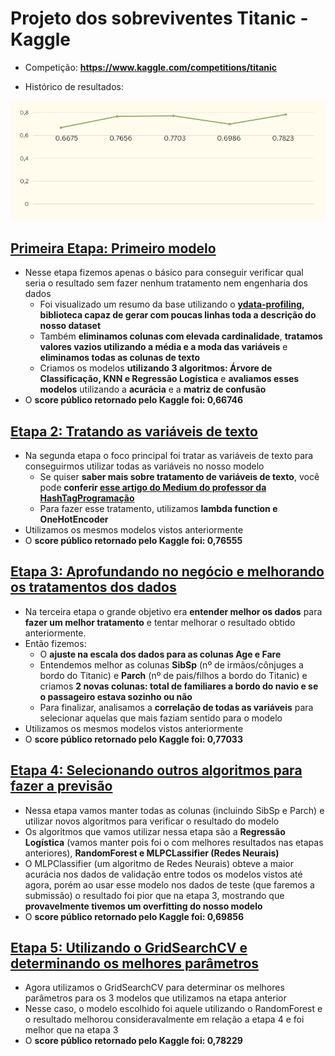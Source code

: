 # Projeto dos sobreviventes Titanic - Kaggle

- Competição: **https://www.kaggle.com/competitions/titanic**

- Histórico de resultados:

<img src='https://github.com/MateusMaccos/TitanicSurvived/blob/main/img/grafico.png'>

## [Primeira Etapa: Primeiro modelo](https://github.com/MateusMaccos/TitanicSurvived/blob/main/An%C3%A1lise_do_Titanic_-_Parte_1_-_Arquivo_Inicial.ipynb)
- Nesse etapa fizemos apenas o básico para conseguir verificar qual seria o resultado sem fazer nenhum tratamento nem engenharia dos dados
  - Foi visualizado um resumo da base utilizando o **[ydata-profiling](https://github.com/ydataai/ydata-profiling), biblioteca capaz de gerar com poucas linhas toda a descrição do nosso dataset**
  - Também **eliminamos colunas com elevada cardinalidade**, **tratamos valores vazios utilizando a média e a moda das variáveis** e **eliminamos todas as colunas de texto**
  - Criamos os modelos **utilizando 3 algoritmos: Árvore de Classificação, KNN e Regressão Logística** e **avaliamos esses modelos** utilizando a **acurácia** e a **matriz de confusão**
- O **score público retornado pelo Kaggle foi: 0,66746**

## [Etapa 2: Tratando as variáveis de texto](https://github.com/MateusMaccos/TitanicSurvived/blob/main/An%C3%A1lise_do_Titanic_-_Parte_2_-_Arquivo_Inicial.ipynb)
- Na segunda etapa o foco principal foi tratar as variáveis de texto para conseguirmos utilizar todas as variáveis no nosso modelo
  - Se quiser **saber mais sobre tratamento de variáveis de texto**, você pode **conferir [esse artigo do Medium do professor da HashTagProgramação](https://medium.com/@llucaslleall/tratando-vari%C3%A1veis-categ%C3%B3ricas-em-projetos-de-ci%C3%AAncia-de-dados-834dcc5bb636)**
  - Para fazer esse tratamento, utilizamos **lambda function e OneHotEncoder**
- Utilizamos os mesmos modelos vistos anteriormente
- O **score público retornado pelo Kaggle foi: 0,76555**

## [Etapa 3: Aprofundando no negócio e melhorando os tratamentos dos dados](https://github.com/MateusMaccos/TitanicSurvived/blob/main/An%C3%A1lise_do_Titanic_-_Parte_3_-_Arquivo_Inicial.ipynb)
- Na terceira etapa o grande objetivo era **entender melhor os dados** para **fazer um melhor tratamento** e tentar melhorar o resultado obtido anteriormente.
- Então fizemos:
  - O **ajuste na escala dos dados para as colunas Age e Fare**
  - Entendemos melhor as colunas **SibSp** (nº de irmãos/cônjuges a bordo do Titanic) e **Parch** (nº de pais/filhos a bordo do Titanic) e criamos **2 novas colunas: total de familiares a bordo do navio e se o passageiro estava sozinho ou não**
  - Para finalizar, analisamos a **correlação de todas as variáveis** para selecionar aquelas que mais faziam sentido para o modelo
- Utilizamos os mesmos modelos vistos anteriormente
- O **score público retornado pelo Kaggle foi: 0,77033**

## [Etapa 4: Selecionando outros algoritmos para fazer a previsão](https://github.com/MateusMaccos/TitanicSurvived/blob/main/An%C3%A1lise_do_Titanic_-_Parte_4_-_Arquivo_Inicial.ipynb)
- Nessa etapa vamos manter todas as colunas (incluindo SibSp e Parch) e utilizar novos algoritmos para verificar o resultado do modelo
- Os algoritmos que vamos utilizar nessa etapa são a **Regressão Logística** (vamos manter pois foi o com melhores resultados nas etapas anteriores), **RandomForest e MLPCLassifier (Redes Neurais)**
- O MLPClassifier (um algoritmo de Redes Neurais) obteve a maior acurácia nos dados de validação entre todos os modelos vistos até agora, porém ao usar esse modelo nos dados de teste (que faremos a submissão) o resultado foi pior que na etapa 3, mostrando que **provavelmente tivemos um overfitting do nosso modelo**
- O **score público retornado pelo Kaggle foi: 0,69856**

## [Etapa 5: Utilizando o GridSearchCV e determinando os melhores parâmetros](https://github.com/MateusMaccos/TitanicSurvived/blob/main/An%C3%A1lise_do_Titanic_-_Parte_5_-_Arquivo_Inicial.ipynb)
- Agora utilizamos o GridSearchCV para determinar os melhores parâmetros para os 3 modelos que utilizamos na etapa anterior
- Nesse caso, o modelo escolhido foi aquele utilizando o RandomForest e o resultado melhorou consideravalmente em relação a etapa 4 e foi melhor que na etapa 3
- O **score público retornado pelo Kaggle foi: 0,78229**
